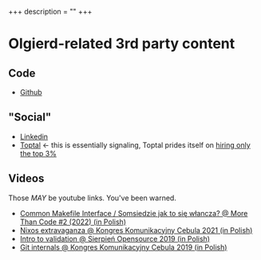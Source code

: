 +++
description = ""
+++

# Olgierd-related 3rd party content

## Code
- [Github](https://github.com/allgreed/)

## "Social"
- [Linkedin](https://www.linkedin.com/in/olgierdkasprowicz)
- [Toptal](https://www.toptal.com/resume/olgierd-kasprowicz) <- this is essentially signaling, Toptal prides itself on [hiring only the top 3%](https://www.toptal.com/top-3-percent)

## Videos
Those *MAY* be youtube links. You've been warned.


- [Common Makefile Interface / Somsiedzie jak to się włancza? @ More Than Code #2 (2022) (in Polish)](https://www.youtube.com/watch?v=cj93gcCiL_E&t=294s)
- [Nixos extravaganza @ Kongres Komunikacyjny Cebula 2021 (in Polish)](https://www.youtube.com/watch?v=snqwpu7ygvA)
- [Intro to validation @ Sierpień Opensource 2019 (in Polish)](https://www.youtube.com/watch?v=kdl34_xOc78&t=47m30s)
- [Git internals @ Kongres Komunikacyjny Cebula 2019 (in Polish)](https://www.youtube.com/watch?v=QToZSo14kXg&t=25m30s)
